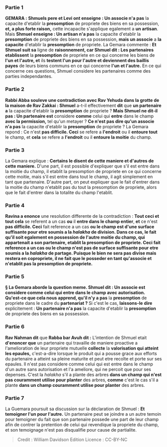 
### Partie 1
<strong>GEMARA :</strong> <b>Shmuels pere et Levi ont enseigne : Un associe n'a pas</b> la capacite d'etablir la <b>presomption</b> de propriete des biens en sa possession, <b>et, a plus forte raison,</b> cette incapacite s'applique egalement a <b>un artisan</b>. Mais <b>Shmuel enseigne : Un artisan n'a pas</b> la capacite d'etablir la <b>presomption</b> de propriete des biens en sa possession, <b>mais un associe</b> a <b>la capacite</b> d'etablir la <b>presomption</b> de propriete. La Gemara commente : <b>Et Shmuel suit sa</b> ligne de <b>raisonnement, car Shmuel dit : Les partenaires etablissent</b> la <b>presomption</b> de propriete en ce qui concerne les biens de <b>l'un et l'autre, et</b> ils <b>testent l'un pour l'autre et deviennent des baillis payes</b> de leurs biens communs en ce qui concerne <b>l'un et l'autre.</b> En ce qui concerne ces questions, Shmuel considere les partenaires comme des parties independantes.

### Partie 2
<b>Rabbi Abba souleve une contradiction avec Rav Yehuda dans la grotte de la maison de Rav Zakkai : Shmuel</b> a-t-il effectivement <b>dit</b> que <b>un partenaire a</b> la capacite d'etablir la <b>presomption</b> de propriete ? <b>Mais Shmuel ne dit-il pas : Un partenaire est</b> considere <b>comme</b> celui qui <b>entre</b> dans le champ <b>avec la permission,</b> tel qu'un metayer ? <b>Ce n'est pas dire qu'un associe n'a pas</b> la capacite d'etablir la <b>presomption</b> de propriete ? La Gemara repond : Ce n'est <b>pas difficile. Ceci</b> se refere a <b>l'endroit</b> ou il <b>entoure tout</b> le champ, et <b>cela</b> se refere a <b>l'endroit</b> ou il <b>entoure la moitie</b> du champ.

### Partie 3
La Gemara explique : <b>Certains le disent de cette maniere et d'autres de cette maniere.</b> D'une part, il est possible d'expliquer que s'il est entre dans la moitie du champ, il etablit la presomption de propriete en ce qui concerne cette moitie, mais s'il est entre dans tout le champ, il agit simplement en tant que partenaire. D'autre part, on peut expliquer que le fait d'entrer dans la moitie du champ n'etablit pas du tout la presomption de propriete, alors que le fait d'entrer dans la totalite du champ l'etablit.

### Partie 4
<b>Ravina a enonce</b> une resolution differente de la contradiction : <b>Tout ceci et tout cela</b> se referent a un cas <b>ou</b> il <b>entre dans le champ entier</b>, <b>et</b> ce n'est <b>pas difficile. Ceci</b> fait reference a un cas <b>ou le champ <b>est d'une</b> surface suffisante pour etre soumis a la <b><i>halakha</i> de division.</b> Dans ce cas, le fait qu'il soit egalement en possession de l'autre moitie du champ, qui appartenait a son partenaire, etablit la presomption de propriete. <b>Ceci</b> fait reference a un cas <b>ou</b> le champ <b>n'est pas de</b> surface suffisante pour etre soumis a la <b><i>halakha</i> de partage.</b> Puisque le bien ne sera pas divise mais restera en copropriete, il ne fait que le posseder en tant qu'associe et n'etablit pas la presomption de propriete.

### Partie 5
§ La Gemara aborde <b>la</b> question <b>meme. Shmuel dit : Un associe est</b> considere <b>comme</b> celui qui <b>entre</b> dans le champ <b>avec autorisation. Qu'est-ce que</b> cela <b>nous apprend, </b> qu'il n'y a pas</b> la <b>presomption</b> de propriete dans le cadre du <b>partenariat ? </b> Si c'est le cas, <b>laissons-le</b> <b>dire</b> explicitement : <b>Un partenaire n'a pas</b> la capacite d'etablir la <b>presomption</b> de propriete des biens en sa possession.

### Partie 6
<b>Rav Nahman dit</b> que <b>Rabba bar Avuh dit :</b> L'intention de Shmuel etait <b>d'enoncer que</b> un partenaire qui travaille de maniere proactive a l'amelioration de leur propriete mutuelle <b>collecte</b> la <b>valorisation qui atteint les epaules,</b> c'est-a-dire lorsque le produit qui a pousse grace aux efforts du partenaire a atteint sa pleine maturite et peut etre recolte et porte sur ses epaules. Il n'est pas considere comme celui qui est entre dans le champ d'un autre sans autorisation et l'a ameliore, qui ne percoit que pour ses depenses. C'est la <i>halakha</i> s'il a plante des arbres <b>dans un champ qui n'est pas couramment utilise pour planter</b> des arbres, <b>comme</b> c'est le cas s'il a plante <b>dans un champ couramment utilise pour planter</b> des arbres.

### Partie 7
La Guemara poursuit sa discussion sur la déclaration de Shmuel : <b>Et temoigner l'un pour l'autre.</b> Un partenaire peut se joindre a un autre temoin pour temoigner du fait que son partenaire possede une part de leur champ afin de contrer la pretention de celui qui revendique la propriete du champ, et son temoignage n'est pas disqualifie pour cause de partialite.

>Credit : William Davidson Edition
>Licence : CC-BY-NC